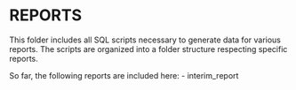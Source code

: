 # REPORTS

This folder includes all SQL scripts necessary to generate data for various reports. The scripts are organized into a folder structure respecting specific reports.

So far, the following reports are included here:
	- interim_report
